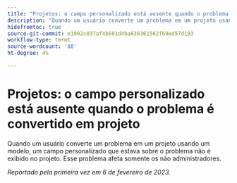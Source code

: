 ```yaml
---
title: "Projetos: o campo personalizado está ausente quando o problema é convertido em projeto"
description: "Quando um usuário converte um problema em um projeto usando um modelo, um campo personalizado que estava sobre o problema não é exibido no projeto. Esse problema afeta somente os não administradores."
hidefromtoc: true
source-git-commit: e1902c037af4b501d4ba836361562f69ed57d193
workflow-type: tm+mt
source-wordcount: '88'
ht-degree: 4%

---
```



# Projetos: o campo personalizado está ausente quando o problema é convertido em projeto

Quando um usuário converte um problema em um projeto usando um modelo, um campo personalizado que estava sobre o problema não é exibido no projeto. Esse problema afeta somente os não administradores.

_Reportado pela primeira vez em 6 de fevereiro de 2023._

